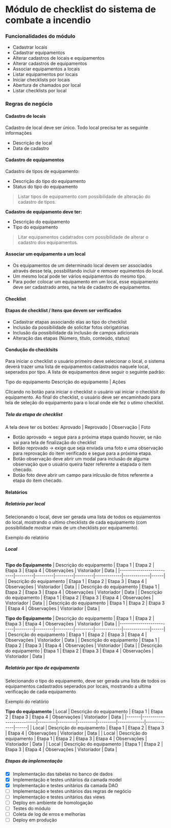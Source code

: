 # Módulo de checklist do sistema de combate a incendio

### **Funcionalidades do módulo**

- Cadastrar locais
- Cadastrar equipamentos
- Alterar cadastros de locais e equipamentos
- Alterar cadastros de equipamentos
- Associar equipamentos a locais
- Listar equipamentos por locais
- Iniciar checklists por locais
- Abertura de chamados por local
- Listar checklists por local


### **Regras de negócio**

#### **Cadastro de locais**
Cadastro de local deve ser único. 
Todo local precisa ter as seguinte informações
- Descrição de local
- Data de cadastro

#### **Cadastro de equipamentos**
Cadastro de tipos de equipamento:
- Descrição do tipo do equipamento
- Status do tipo do equipamento

>Listar tipos de equipamento com possibilidade de alteração do cadastro de tipos.

**Cadastro de equipamento deve ter:**
- Descrição do equipamento
- Tipo do equipamento

> Litar equipamentos cadatrados com possibilidade de alterar o cadastro dos equipamentos.

#### **Associar um equipamento a um local**
- Os equipamentos de um determinado local devem ser associados através desse tela, possbilitando incluir e remover equimentos do local. 
- Um mesmo local pode ter vários equipamentos do mesmo tipo.
- Para poder colocar um equipamento em um local, esse equipamento deve ser cadastrado antes, na tela de cadastro de equipamentos.

#### **Checklist**

#### **Etapas de checklist / Itens que devem ser verificados**
- Cadastrar etapas associando elas ao tipo do checklist
- Inclusão da possibilidade de solicitar fotos obrigatórias
- Inclusão da possibilidade da inclusão de campos adicionais
- Alteração das etapas (Número, título, conteúdo, status)

#### **Condução do checklsits**
Para iniciar o checklist o usuário primeiro deve selecionar o local, o sistema deverá trazer uma lista de equipamentos cadastrados naquele local, seperados por tipo.
A lista de equipamentos deve seguir o seguinte padrão:

Tipo do equipamento
Descrição do equipamento | Ações

Clicando no botão para iniciar o checklist o usuário vai iniciar o checklsit do equipamento.
Ao final do checklist, o usuário deve ser encaminhado para tela de seleção do equipamento para o local onde ele fez o utimo checklist.

##### **Tela da etapa de checklist**
A tela deve ter os botões:
Aprovado | Reprovado | Observação | Foto

- Botão aprovado -> segue para a próxima etapa quando houver, se não vai para tela de finalização do checklist
- Botão reprovado -> exige que seja enviada uma foto e uma observação para reprovação do item verificado e segue para a próxima etapa.
- Botão observação deve abrir um modal para inclusão de alguma observação que o usuário queira fazer referente a etapada o item checado.
- Botão foto deve abrir um campo para inlcusão de fotos referente a etapa do item checado.


#### **Relatórios**

##### **Relatório por local**
Selecionando o local, deve ser gerada uma lista de todos os equiamentos do local, mostrando o ultimo checklists de cada equipamento (com possibilidade mostrar mais de um checklists por equipamento).

Exemplo do relatório

###### **Local**

**Tipo do Equipamento**
| Descrição do equipamento | Etapa 1 | Etapa 2 | Etapa 3 | Etapa 4 | Observações | Vistoriador | Data |
|--------------------------|---------|---------|---------|---------|-------------|-------------|------|
| Descrição do equipamento | Etapa 1 | Etapa 2 | Etapa 3 | Etapa 4 | Observações | Vistoriador | Data |
| Descrição do equipamento | Etapa 1 | Etapa 2 | Etapa 3 | Etapa 4 | Observações | Vistoriador | Data |
| Descrição do equipamento | Etapa 1 | Etapa 2 | Etapa 3 | Etapa 4 | Observações | Vistoriador | Data |
| Descrição do equipamento | Etapa 1 | Etapa 2 | Etapa 3 | Etapa 4 | Observações | Vistoriador | Data |

**Tipo do Equipamento**
| Descrição do equipamento | Etapa 1 | Etapa 2 | Etapa 3 | Etapa 4 | Observações | Vistoriador | Data |
|--------------------------|---------|---------|---------|---------|-------------|-------------|------|
| Descrição do equipamento | Etapa 1 | Etapa 2 | Etapa 3 | Etapa 4 | Observações | Vistoriador | Data |
| Descrição do equipamento | Etapa 1 | Etapa 2 | Etapa 3 | Etapa 4 | Observações | Vistoriador | Data |
| Descrição do equipamento | Etapa 1 | Etapa 2 | Etapa 3 | Etapa 4 | Observações | Vistoriador | Data |


##### **Relatório por tipo de equipamento**
Selecionando o tipo do equipamento, deve ser gerada uma lista de todos os equipamentos cadastrados seperados por locais, mostrando a ultima verificação de cada equipamento

Exemplo do relatório

**Tipo do equipamento**
| Local | Descrição do equipamento | Etapa 1 | Etapa 2 | Etapa 3 | Etapa 4 | Observações | Vistoriador | Data |
|-------|--------------------------|---------|---------|---------|---------|-------------|-------------|------|
| Local | Descrição do equipamento | Etapa 1 | Etapa 2 | Etapa 3 | Etapa 4 | Observações | Vistoriador | Data |
| Local | Descrição do equipamento | Etapa 1 | Etapa 2 | Etapa 3 | Etapa 4 | Observações | Vistoriador | Data |
| Local | Descrição do equipamento | Etapa 1 | Etapa 2 | Etapa 3 | Etapa 4 | Observações | Vistoriador | Data |


##### Etapas da implementação

- [x] Implementação das tabelas no banco de dados
- [x] Implementação e testes unitários da camada model
- [x] Implementação e testes unitários da camada DAO
- [ ] Implementação e testes unitários das regras de negócio
- [ ] Implementação e testes unitários das views
- [ ] Deploy em ambiente de homologação
- [ ] Testes do módulo
- [ ] Coleta de log de erros e melhorias
- [ ] Deploy em produção